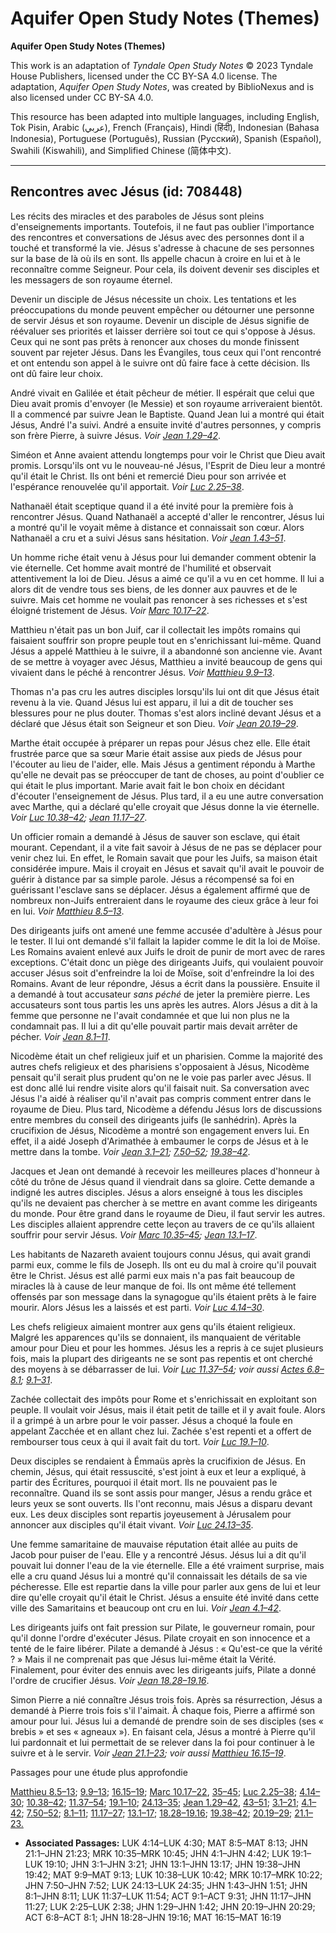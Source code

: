 # Aquifer Open Study Notes (Themes)

**Aquifer Open Study Notes (Themes)**

This work is an adaptation of *Tyndale Open Study Notes* © 2023 Tyndale House Publishers, licensed under the CC BY\-SA 4\.0 license. The adaptation, *Aquifer Open Study Notes*, was created by BiblioNexus and is also licensed under CC BY\-SA 4\.0\.

This resource has been adapted into multiple languages, including English, Tok Pisin, Arabic (عربي), French (Français), Hindi (हिंदी), Indonesian (Bahasa Indonesia), Portuguese (Português), Russian (Русский), Spanish (Español), Swahili (Kiswahili), and Simplified Chinese (简体中文).



--------------------------------

## Rencontres avec Jésus (id: 708448)

Les récits des miracles et des paraboles de Jésus sont pleins d'enseignements importants. Toutefois, il ne faut pas oublier l'importance des rencontres et conversations de Jésus avec des personnes dont il a touché et transformé la vie. Jésus s'adresse à chacune de ses personnes sur la base de là où ils en sont. Ils appelle chacun à croire en lui et à le reconnaître comme Seigneur. Pour cela, ils doivent devenir ses disciples et les messagers de son royaume éternel.

Devenir un disciple de Jésus nécessite un choix. Les tentations et les préoccupations du monde peuvent empêcher ou détourner une personne de servir Jésus et son royaume. Devenir un disciple de Jésus signifie de réévaluer ses priorités et laisser derrière soi tout ce qui s'oppose à Jésus. Ceux qui ne sont pas prêts à renoncer aux choses du monde finissent souvent par rejeter Jésus. Dans les Évangiles, tous ceux qui l'ont rencontré et ont entendu son appel à le suivre ont dû faire face à cette décision. Ils ont dû faire leur choix.

André vivait en Galilée et était pêcheur de métier. Il espérait que celui que Dieu avait promis d'envoyer (le Messie) et son royaume arriveraient bientôt. Il a commencé par suivre Jean le Baptiste. Quand Jean lui a montré qui était Jésus, André l'a suivi. André a ensuite invité d'autres personnes, y compris son frère Pierre, à suivre Jésus. *Voir* [*Jean 1\.29–42*](https://ref.ly/John1:29-John1:42).

Siméon et Anne avaient attendu longtemps pour voir le Christ que Dieu avait promis. Lorsqu'ils ont vu le nouveau\-né Jésus, l'Esprit de Dieu leur a montré qu'il était le Christ. Ils ont béni et remercié Dieu pour son arrivée et l'espérance renouvelée qu'il apportait. *Voir* [*Luc 2\.25–38*](https://ref.ly/Luke2:25-Luke2:38).

Nathanaël était sceptique quand il a été invité pour la première fois à rencontrer Jésus. Quand Nathanaël a accepté d'aller le rencontrer, Jésus lui a montré qu'il le voyait même à distance et connaissait son cœur. Alors Nathanaël a cru et a suivi Jésus sans hésitation. *Voir* [*Jean 1\.43–51*](https://ref.ly/John1:43-John1:51).

Un homme riche était venu à Jésus pour lui demander comment obtenir la vie éternelle. Cet homme avait montré de l'humilité et observait attentivement la loi de Dieu. Jésus a aimé ce qu'il a vu en cet homme. Il lui a alors dit de vendre tous ses biens, de les donner aux pauvres et de le suivre. Mais cet homme ne voulait pas renoncer à ses richesses et s'est éloigné tristement de Jésus. *Voir* [*Marc 10\.17–22*](https://ref.ly/Mark10:17-Mark10:22).

Matthieu n'était pas un bon Juif, car il collectait les impôts romains qui faisaient souffrir son propre peuple tout en s'enrichissant lui\-même. Quand Jésus a appelé Matthieu à le suivre, il a abandonné son ancienne vie. Avant de se mettre à voyager avec Jésus, Matthieu a invité beaucoup de gens qui vivaient dans le péché à rencontrer Jésus. *Voir* [*Matthieu 9\.9–13*](https://ref.ly/Matt9:9-Matt9:13).

Thomas n'a pas cru les autres disciples lorsqu'ils lui ont dit que Jésus était revenu à la vie. Quand Jésus lui est apparu, il lui a dit de toucher ses blessures pour ne plus douter. Thomas s'est alors incliné devant Jésus et a déclaré que Jésus était son Seigneur et son Dieu. *Voir* [*Jean 20\.19–29*](https://ref.ly/John20:19-John20:29).

Marthe était occupée à préparer un repas pour Jésus chez elle. Elle était frustrée parce que sa sœur Marie était assise aux pieds de Jésus pour l'écouter au lieu de l'aider, elle. Mais Jésus a gentiment répondu à Marthe qu'elle ne devait pas se préoccuper de tant de choses, au point d'oublier ce qui était le plus important. Marie avait fait le bon choix en décidant d'écouter l'enseignement de Jésus. Plus tard, il a eu une autre conversation avec Marthe, qui a déclaré qu'elle croyait que Jésus donne la vie éternelle. *Voir* [*Luc 10\.38–42*](https://ref.ly/Luke10:38-Luke10:42)*;* [*Jean 11\.17–27*](https://ref.ly/John11:17-John11:27).

Un officier romain a demandé à Jésus de sauver son esclave, qui était mourant. Cependant, il a vite fait savoir à Jésus de ne pas se déplacer pour venir chez lui. En effet, le Romain savait que pour les Juifs, sa maison était considérée impure. Mais il croyait en Jésus et savait qu'il avait le pouvoir de guérir à distance par sa simple parole. Jésus a récompensé sa foi en guérissant l'esclave sans se déplacer. Jésus a également affirmé que de nombreux non\-Juifs entreraient dans le royaume des cieux grâce à leur foi en lui. *Voir* [*Matthieu 8\.5–13*](https://ref.ly/Matt8:5-Matt8:13).

Des dirigeants juifs ont amené une femme accusée d'adultère à Jésus pour le tester. Il lui ont demandé s'il fallait la lapider comme le dit la loi de Moïse. Les Romains avaient enlevé aux Juifs le droit de punir de mort avec de rares exceptions. C'était donc un piège des dirigeants Juifs, qui voulaient pouvoir accuser Jésus soit d'enfreindre la loi de Moïse, soit d'enfreindre la loi des Romains. Avant de leur répondre, Jésus a écrit dans la poussière. Ensuite il a demandé à tout accusateur *sans péché* de jeter la première pierre. Les accusateurs sont tous partis les uns après les autres. Alors Jésus a dit à la femme que personne ne l'avait condamnée et que lui non plus ne la condamnait pas. Il lui a dit qu'elle pouvait partir mais devait arrêter de pécher. *Voir* [*Jean 8\.1–11*](https://ref.ly/John8:1-John8:11).

Nicodème était un chef religieux juif et un pharisien. Comme la majorité des autres chefs religieux et des pharisiens s'opposaient à Jésus, Nicodème pensait qu'il serait plus prudent qu'on ne le voie pas parler avec Jésus. Il est donc allé lui rendre visite alors qu'il faisait nuit. Sa conversation avec Jésus l'a aidé à réaliser qu'il n'avait pas compris comment entrer dans le royaume de Dieu. Plus tard, Nicodème a défendu Jésus lors de discussions entre membres du conseil des dirigeants juifs (le sanhédrin). Après la crucifixion de Jésus, Nicodème a montré son engagement envers lui. En effet, il a aidé Joseph d'Arimathée à embaumer le corps de Jésus et à le mettre dans la tombe. *Voir* [*Jean 3\.1–21*](https://ref.ly/John3:1-John3:21)*;* [*7\.50–52*](https://ref.ly/John7:50-John7:52)*;* [*19\.38–42*](https://ref.ly/John19:38-John19:42).

Jacques et Jean ont demandé à recevoir les meilleures places d'honneur à côté du trône de Jésus quand il viendrait dans sa gloire. Cette demande a indigné les autres disciples. Jésus a alors enseigné à tous les disciples qu'ils ne devaient pas chercher à se mettre en avant comme les dirigeants du monde. Pour être grand dans le royaume de Dieu, il faut servir les autres. Les disciples allaient apprendre cette leçon au travers de ce qu'ils allaient souffrir pour servir Jésus. *Voir* [*Marc 10\.35–45*](https://ref.ly/Mark10:35-Mark10:45)*;* [*Jean 13\.1–17*](https://ref.ly/John13:1-John13:17).

Les habitants de Nazareth avaient toujours connu Jésus, qui avait grandi parmi eux, comme le fils de Joseph. Ils ont eu du mal à croire qu'il pouvait être le Christ. Jésus est allé parmi eux mais n'a pas fait beaucoup de miracles là à cause de leur manque de foi. Ils ont même été tellement offensés par son message dans la synagogue qu'ils étaient prêts à le faire mourir. Alors Jésus les a laissés et est parti. *Voir* [*Luc 4\.14–30*](https://ref.ly/Luke4:14-Luke4:30).

Les chefs religieux aimaient montrer aux gens qu'ils étaient religieux. Malgré les apparences qu'ils se donnaient, ils manquaient de véritable amour pour Dieu et pour les hommes. Jésus les a repris à ce sujet plusieurs fois, mais la plupart des dirigeants ne se sont pas repentis et ont cherché des moyens à se débarrasser de lui. *Voir* [*Luc 11\.37–54*](https://ref.ly/Luke11:37-Luke11:54)*; voir aussi* [*Actes 6\.8–8\.1*](https://ref.ly/Acts6:8-Acts8:1)*;* [*9\.1–31*](https://ref.ly/Acts9:1-Acts9:31).

Zachée collectait des impôts pour Rome et s'enrichissait en exploitant son peuple. Il voulait voir Jésus, mais il était petit de taille et il y avait foule. Alors il a grimpé à un arbre pour le voir passer. Jésus a choqué la foule en appelant Zacchée et en allant chez lui. Zachée s'est repenti et a offert de rembourser tous ceux à qui il avait fait du tort. *Voir* [*Luc 19\.1–10*](https://ref.ly/Luke19:1-Luke19:10).

Deux disciples se rendaient à Émmaüs après la crucifixion de Jésus. En chemin, Jésus, qui était ressuscité, s'est joint à eux et leur a expliqué, à partir des Écritures, pourquoi il était mort. Ils ne pouvaient pas le reconnaître. Quand ils se sont assis pour manger, Jésus a rendu grâce et leurs yeux se sont ouverts. Ils l'ont reconnu, mais Jésus a disparu devant eux. Les deux disciples sont repartis joyeusement à Jérusalem pour annoncer aux disciples qu'il était vivant. *Voir* [*Luc 24\.13–35*](https://ref.ly/Luke24:13-Luke24:35).

Une femme samaritaine de mauvaise réputation était allée au puits de Jacob pour puiser de l'eau. Elle y a rencontré Jésus. Jésus lui a dit qu'il pouvait lui donner l'eau de la vie éternelle. Elle a été vraiment surprise, mais elle a cru quand Jésus lui a montré qu'il connaissait les détails de sa vie pécheresse. Elle est repartie dans la ville pour parler aux gens de lui et leur dire qu'elle croyait qu'il était le Christ. Jésus a ensuite été invité dans cette ville des Samaritains et beaucoup ont cru en lui. *Voir* [*Jean 4\.1–42*](https://ref.ly/John4:1-John4:42).

Les dirigeants juifs ont fait pression sur Pilate, le gouverneur romain, pour qu'il donne l'ordre d'exécuter Jésus. Pilate croyait en son innocence et a tenté de le faire libérer. Pilate a demandé à Jésus : « Qu'est\-ce que la vérité ? » Mais il ne comprenait pas que Jésus lui\-même était la Vérité. Finalement, pour éviter des ennuis avec les dirigeants juifs, Pilate a donné l'ordre de crucifier Jésus. *Voir* [*Jean 18\.28–19\.16*](https://ref.ly/John18:28-John19:16).

Simon Pierre a nié connaître Jésus trois fois. Après sa résurrection, Jésus a demandé à Pierre trois fois s'il l'aimait. À chaque fois, Pierre a affirmé son amour pour lui. Jésus lui a demandé de prendre soin de ses disciples (ses « brebis » et ses « agneaux »). En faisant cela, Jésus a montré à Pierre qu'il lui pardonnait et lui permettait de se relever dans la foi pour continuer à le suivre et à le servir. *Voir* [*Jean 21\.1–23*](https://ref.ly/John21:1-John21:23)*; voir aussi* [*Matthieu 16\.15–19*](https://ref.ly/Matt16:15-Matt16:19).

Passages pour une étude plus approfondie

[Matthieu 8\.5–13](https://ref.ly/Matt8:5-Matt8:13); [9\.9–13](https://ref.ly/Matt9:9-Matt9:13); [16\.15–19](https://ref.ly/Matt16:15-Matt16:19); [Marc 10\.17–22](https://ref.ly/Mark10:17-Mark10:22), [35–45](https://ref.ly/Mark10:35-Mark10:45); [Luc 2\.25–38](https://ref.ly/Luke2:25-Luke2:38); [4\.14–30](https://ref.ly/Luke4:14-Luke4:30); [10\.38–42](https://ref.ly/Luke10:38-Luke10:42); [11\.37–54](https://ref.ly/Luke11:37-Luke11:54); [19\.1–10](https://ref.ly/Luke19:1-Luke19:10); [24\.13–35](https://ref.ly/Luke24:13-Luke24:35); [Jean 1\.29–42](https://ref.ly/John1:29-John1:42), [43–51](https://ref.ly/John1:43-John1:51); [3\.1–21](https://ref.ly/John3:1-John3:21); [4\.1–42](https://ref.ly/John4:1-John4:42); [7\.50–52](https://ref.ly/John7:50-John7:52); [8\.1–11](https://ref.ly/John8:1-John8:11); [11\.17–27](https://ref.ly/John11:17-John11:27); [13\.1–17](https://ref.ly/John13:1-John13:17); [18\.28–19\.16](https://ref.ly/John18:28-John19:16); [19\.38–42](https://ref.ly/John19:38-John19:42); [20\.19–29](https://ref.ly/John20:19-John20:29); [21\.1–23\.](https://ref.ly/John21:1-John21:23)

* **Associated Passages:** LUK 4:14–LUK 4:30; MAT 8:5–MAT 8:13; JHN 21:1–JHN 21:23; MRK 10:35–MRK 10:45; JHN 4:1–JHN 4:42; LUK 19:1–LUK 19:10; JHN 3:1–JHN 3:21; JHN 13:1–JHN 13:17; JHN 19:38–JHN 19:42; MAT 9:9–MAT 9:13; LUK 10:38–LUK 10:42; MRK 10:17–MRK 10:22; JHN 7:50–JHN 7:52; LUK 24:13–LUK 24:35; JHN 1:43–JHN 1:51; JHN 8:1–JHN 8:11; LUK 11:37–LUK 11:54; ACT 9:1–ACT 9:31; JHN 11:17–JHN 11:27; LUK 2:25–LUK 2:38; JHN 1:29–JHN 1:42; JHN 20:19–JHN 20:29; ACT 6:8–ACT 8:1; JHN 18:28–JHN 19:16; MAT 16:15–MAT 16:19

